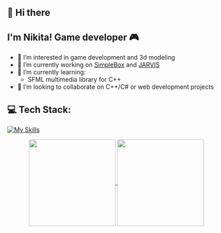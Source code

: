 ## 👋 Hi there
## I'm Nikita! Game developer 🎮
- 👀 I’m interested in game development and 3d modeling
- 🔭 I’m currently working on [SimpleBox](https://github.com/NikitaByte/SimpleBox) and [JARVIS](https://github.com/NikitaByte/JARVIS)
- 🌱 I’m currently learning:
  - SFML multimedia library for С++
- 🤝 I’m looking to collaborate on C++/C# or web development projects

## 💻 Tech Stack:

[![My Skills](https://skillicons.dev/icons?i=c,cpp,cs,py,html,css,git,github,dotnet,cmake)](https://skillicons.dev)

<p align="center">
  <a href="https://github.com/anuraghazra/github-readme-stats">
    <img height=200 align="center" src="https://github-readme-stats.vercel.app/api?username=NikitaByte&show_icons=true&theme=radical" />
  </a>
  <a href="https://github.com/anuraghazra/convoychat">
    <img height=200 align="center" src="https://github-readme-stats.vercel.app/api/top-langs?username=NikitaByte&layout=compact&langs_count=8&show_icons=true&theme=radical&card_width=320" />
  </a>
</p>
